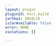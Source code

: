 ```yaml
---
layout: plugin
pluginId: hnct.build
jarSha1: INVALID
isJarAvailable: false
error: NONE
violations: []

---
```

